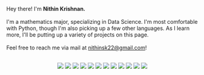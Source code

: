 <p1> Hey there! I'm <b>Nithin Krishnan.</b> </p1> 
<br><br>
I'm a mathematics major, specializing in Data Science. I'm most comfortable with Python, though I'm 
also picking up a few other languages. As I learn more, I'll be putting up a variety of projects on this page. 
<br><br>
Feel free to reach me via mail at nithinsk22@gmail.com!
<br><br>
<div align='center'>
  <img src="https://img.shields.io/badge/Python-FFD43B?style=for-the-badge&logo=python&logoColor=blue"/>
  <img src="https://img.shields.io/badge/Jupyter-F37626.svg?&style=for-the-badge&logo=Jupyter&logoColor=white"/>
  <img src="https://img.shields.io/badge/Numpy-777BB4?style=for-the-badge&logo=numpy&logoColor=white"/>
  <img src="https://img.shields.io/badge/Pandas-2C2D72?style=for-the-badge&logo=pandas&logoColor=white"/>
  <img src="https://img.shields.io/badge/scikit_learn-F7931E?style=for-the-badge&logo=scikit-learn&logoColor=white"/>
  <img src="https://img.shields.io/badge/JavaScript-323330?style=for-the-badge&logo=javascript&logoColor=F7DF1E"/>
  <img src="https://img.shields.io/badge/HTML5-E34F26?style=for-the-badge&logo=html5&logoColor=white"/>
  <img src="https://img.shields.io/badge/CSS3-1572B6?style=for-the-badge&logo=css3&logoColor=white"/>
  <img src="https://img.shields.io/badge/C%2B%2B-00599C?style=for-the-badge&logo=c%2B%2B&logoColor=white"/>
  <img src="https://img.shields.io/badge/Plotly-%233F4F75.svg?style=for-the-badge&logo=plotly&logoColor=white"/>
  <img src="https://img.shields.io/badge/PyTorch-%23EE4C2C.svg?style=for-the-badge&logo=PyTorch&logoColor=white"/>
  <img src="https://img.shields.io/badge/Matplotlib-%23ffffff.svg?style=for-the-badge&logo=Matplotlib&logoColor=black"/>
</div>
  <!---
KrishnanNithin/KrishnanNithin is a ✨ special ✨ repository because its `README.md` (this file) appears on your GitHub profile.
You can click the Preview link to take a look at your changes.
--->
